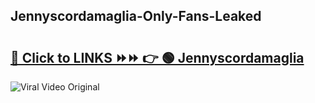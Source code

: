 
 ## Jennyscordamaglia-Only-Fans-Leaked

# <h2><a href="https://clipsfans.com/Jennyscordamaglia&ref=git">🔗 Click to LINKS ⏩⏩ 👉 🟢 Jennyscordamaglia </a></h2>

<a href="https://clipsfans.com/Jennyscordamaglia&ref=git" rel="nofollow" data-target="animated-image.originalLink"><img src="https://i.ibb.co.com/xMMVF88/686577567.gif" alt="Viral Video Original" style="max-width: 100%; display: inline-block;" data-target="animated-image.originalImage"></a>
